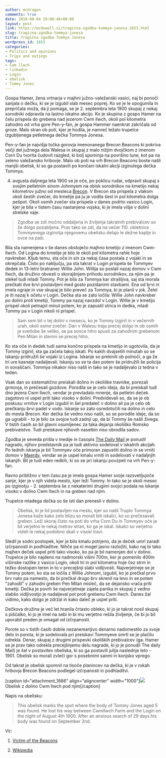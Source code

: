 ```yaml
---
author: mcdragon
comments: true
date: 2010-08-04 19:00:46+00:00
layout: post
link: https://mcdowell.si/tragicna-zgodba-tommya-jonesa-1653.html
slug: tragicna-zgodba-tommya-jonesa
title: Tragična zgodba Tommya Jonesa
wordpress_id: 1653
categories:
- Politics and opinions
- Trips and outings
tags:
- Cwm llwch
- linkedin
- Login
- obelisk
- Tommy Jones
---
```


Gospa Hamer, žena vrtnarja v majhni južno-valežanski vasici, naj bi ponoči sanjala o dečku, ki se je izgubil slab mesec poprej. Ko se je le opogumila in prepričala moža, da ji pomaga, se je 2. septembra leta 1900 skupaj z nekaj sorodniki odpravila na lastno iskalno akcijo. Ko je skupina z gospo Hamer na čelu prispela do grebena nad jezerom Cwm llwch, okoli pol kilometra zahodno od vrha gore Pen-y-fan, je gospa Hammer naenkrat zakričala od groze. Malo stran ob poti, kjer je hodila, je namreč ležalo trupelce izgubljenega petletnega dečka Tommya Jonesa.

Pen-y-fan je najvišja točka gorovja imenovanega Brecon Beacons ki pokriva večji del južnega dela Walesa in skupaj z malo nižjim dvojčkom z imenom Corn Du tvorita čudovit razgled, ki bolj spominja na površino lune, kot pa na zeleno valežansko hribovje. Malo ob poti na vrh Brecon Beacons boste našli manjši obelisk, ki so ga postavili po končani iskalni akciji izginulega dečka Tommya.

4. avgusta daljnega leta 1900 se je oče, po poklicu rudar, odpravil skupaj s svojim petletnim sinom Johnnyem na obisk sorodnikov na kmetijo nekaj kilometrov južno od mesteca [Brecon](http://en.wikipedia.org/wiki/Brecon). V Brecon sta prispela z vlakom okoli šestih zvečer, do kmetije pa ju je vodila šest in pol kilometra dolga pešpot. Okoli osmih zvečer sta prispela v danes podrto vasico Login, kjer je bila v tistem času nastanjena vojska, ki je imela višje v dolini strelske vaje.


<blockquote>Zgodba se zdi močno oddaljena in življenja takratnih prebivalcev so že dolgo pozabljena. Prav tako se zdi, da na večer 110. obletnice Tommyevega izginotja njegovemu obelisku delajo le dežne kaplje in ovce na paši.</blockquote>


Bila sta namenjena v še danes obstoječo majhno kmetijo z imenom Cwm-llwch. Od Logina do kmetije je bilo le okoli pol kilometra rahle hoje navkreber. Kljub temu, sta oče in sin za nekaj časa postala z vojaki in se okrepčala. Čisto po naključju, pa sta takrat v Login prispela še Tommyev dedek in 13-letni bratranec Willie John. Willija so poslali nazaj domov v Cwm llwch, da družino obvesti o skorajšnjem prihodu sorodnikov, za njim pa je stekel tudi mladi Tommy. Pot je bila za Tommya kar strašljiva, saj sta morala prečkati dve brvi postavljeni med gosto pozidanimi stavbami. Ena od brvi ni imela ograje in vse skupaj je bilo preveč za Tommya, ki je planil v jok. Želel je iti nazaj k očetu v Login. Dečka sta se zato ločila: Willie John navkreber po dolini proti kmetiji, Tommy pa nazaj navzdol v Login. Willie je v kmetijo prispel okoli petnajst minut potem, ko je zapustil strica in dedka, mladi Tommy pa v Login nikoli ni prispel.


<blockquote>Sam sem bil v tej dolini v mesecu, ko je Tommy izginil in v večernih urah, okoli osme zvečer. Dan v Walesu traja precej dolgo in ob osmih je svetlobe še veliko, se pa sonce hitro spusti za zahodnim grebenom Pen Milan in stemni se precej hitro.</blockquote>


Ko sta oče in dedek tudi sama končno prispela na kmetijo in ugotovila, da je Tommy izginil, sta ga začela takoj iskati. Po kakih dvajsetih minutah so se iskanju pridružili še vojaki iz Logina. Iskanje so prekinili ob polnoči, a ga že tri ure kasneje nadaljevali. Iskanju so se ta dan potem še pridružili še policija in sovaščani. Tommya nikakor niso našli in tako se je nadaljevalo iz tedna v teden.

Vsak dan so sistematično preiskali dolino in okoliške travnike, porezali grmovja, in prečesali gozdove. Porodila se je celo ideja, da bi preiskali tudi dno jezera Cwm llwch, vendar je prevladalo mnenje, da petletni deček zagotovo ni uspel priti tako visoko v dolini. Predvidevali so, da se je ob poskusu vrnitve v Login izgubil in šel predaleč v dolino ali pa je celo ob prečkanju brvi padel v vodo. Iskanje so zato osredotočili na dolino in celo do mesta Brecon. Ker dečka še vedno niso našli, so se porodile ideje, da so ga ugrabili - to je bilo za svojce tudi zadnji up, da bi Tommy še našli živega. V tistih časih so bil glavni osumljenec za taka dejanja okoliško Romsko prebivalstvo. Tudi preiskave njihovih naselbin niso obrodila sadov.

Zgodba je seveda prišla v medije in časopis [The Daily Mail](http://en.wikipedia.org/wiki/Daily_Mail) je ponudil nagrado, njihov predstavnik pa je tudi aktivno sodeloval v iskalnih akcijah. Po tednih iskanja je bil Tommyev oče primoran zapustiti dolino in se vrniti domov v [Maerdy](http://maps.google.co.uk/maps?client=ubuntu&channel=cs&q=maerdy&ie=UTF8&hq=&hnear=Maerdy,+Ferndale,+Mid+Glamorgan,+United+Kingdom&gl=uk&ei=IWVeTLeyIpP40wTU1rTCBw&ved=0CB0Q8gEwAA&ll=51.669148,-3.456573&spn=0.213781,0.441513&z=11), vendar se je uspel kmalu vrniti in sodelovati v nadaljnjih iskanjih. Bil je tudi eden redkih, ki so se pri iskanju povzpeli na vrh Pen-y-fan.

Ravno približno v tem času pa je imela gospa Hamer svoje razsvetljujoče sanje, kjer je v njih videla mesto, kjer leži Tommy. In tako se je okoli mesec po izginotju - 2. septembra še z nekaterimi drugimi svojci podala na iskanje visoko v dolino Cwm llwch in na greben nad njim.

Trupelce mladega dečka so še isti dan prenesli v dolino.


<blockquote>Obelisk, ki je bil postavljen na mestu, kjer so našli Truplo Tommya Jonesa kaže kako zelo blizu so morali biti iskalci, ko so prečesavali greben. Leži skoraj čisto na poti do vrha Corn Du in Tommyev oče je bil verjetno le nekaj metrov stran, ko ga je iskal. Iskalci so verjetno videli le nekaj podobno skali v visoki travi.</blockquote>


Sledil je sodni postopek, kjer je bilo kmalu potrjeno, da je deček umrl zaradi izčrpanosti in podhladitve. Nihče pa ni mogel jasno razložiti, kako naj bi tako majhen deček uspel priti tako visoko, ko pa je bil namenjen dol v dolino. Trupelce je bilo najdeno na nadmorski višini 700m, ker je pomenilo 400m višinske razlike z vasico Login, okoli tri in pol kilometra hoje čez strm in težko dostopen teren in to v precejšnji slabi vidljivosti. Najverjetneje se je Tommy potem, ko sta se ločila z Willie Johnom, izgubil, ko je prečkal prvo brv nato pa namesto, da bi prečkal drugo brv skrenil na levo in se potem "zahodil" v zahodni greben Pen Milan misleč, da se dejansko vrača priti kmetiji. Dečka je povrh še najverjetneje zajela panika in skupaj z vedno slabšo vidljivostjo je nadaljeval pot proti grebenu Cwm llwch. Danes žal vidimo, kako dolgo je zdržal in kako daleč je uspel priti.

Dečkova družina je več let hranila črtasto obleko, ki jo je takrat nosil skupaj s piščalko, ki jo je imel na sebi in bi mu verjetno rešila življenje, če bi jo bil uporabil preden je omagal od izčrpanosti.

Porote so v tistih časih dobile nezanemarljivo denarno nadomestilo za svoje delo in porota, ki je sodelovala pri preiskavi Tommyeve smrti se je plačilu odrekla. Denar, skupaj z drugimi prispevki okoliških prebivalcev (ga. Hamer se je prav tako odrekla precejšnjemu delu nagrade, ki jo je ponudil The daily Mail) je šel v postavitev obeliska, ki so ga postavili julija naslednje leto - 1901. Obelisk so morali zvleči gor s posebnimi sanmi in konjsko vprego.

Od takrat je obelisk spomnil na tisoče planincev na dečka, ki je v rokah hribovja Brecon Beacons podlegel izčrpanosti in podhladitvi.

[caption id="attachment_1666" align="aligncenter" width="1000"][![](https://img.mcdowell.si/2010/08/tommy_Jones_obelisk_w_title2-1.jpg)](https://img.mcdowell.si/2010/08/tommy_Jones_obelisk_w_title2.jpg) Obelisk z dolino Cwm llwch pod njim[/caption]

Napis na obelisku:


<blockquote>This obelisk marks the spot where the body of Tommy Jones aged 5 was found. He lost his way between Cwmllwch Farm and the Login on the night of August 4th 1900. After an anxious search of 29 days his body was found on September 2nd.</blockquote>


Vir:



 	
  1. [Victim of the Beacons](http://www.breconbeacons.org/visit-us/about-the-brecon-beacons/victim-of-the-beacons)

 	
  2. [Wikipedia](http://en.wikipedia.org/wiki/Pen-y-Fan#Tommy_Jones.27_Obelisk)


